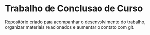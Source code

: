 # Trabalho de Conclusao de Curso
 Repositório criado para acompanhar o desenvolvimento do trabalho, organizar materiais relacionados e aumentar o contato com git.
